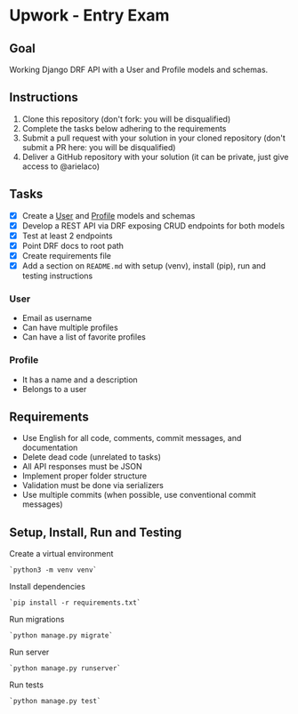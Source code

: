 # Upwork - Entry Exam

## Goal
Working Django DRF API with a User and Profile models and schemas.

## Instructions
1. Clone this repository (don't fork: you will be disqualified)
2. Complete the tasks below adhering to the requirements
3. Submit a pull request with your solution in your cloned repository (don't submit a PR here: you will be disqualified)
4. Deliver a GitHub repository with your solution (it can be private, just give access to @arielaco)

## Tasks
- [X] Create a [User](###User) and [Profile](###Profile) models and schemas 
- [X] Develop a REST API via DRF exposing CRUD endpoints for both models
- [X] Test at least 2 endpoints
- [X] Point DRF docs to root path
- [X] Create requirements file
- [X] Add a section on `README.md` with setup (venv), install (pip), run and testing instructions

### User
- Email as username
- Can have multiple profiles
- Can have a list of favorite profiles

### Profile
- It has a name and a description
- Belongs to a user

## Requirements
- Use English for all code, comments, commit messages, and documentation
- Delete dead code (unrelated to tasks)
- All API responses must be JSON
- Implement proper folder structure
- Validation must be done via serializers
- Use multiple commits (when possible, use conventional commit messages)

## Setup, Install, Run and Testing
Create a virtual environment

    `python3 -m venv venv`
Install dependencies

    `pip install -r requirements.txt`
Run migrations

    `python manage.py migrate`
Run server

    `python manage.py runserver`
Run tests

    `python manage.py test`
